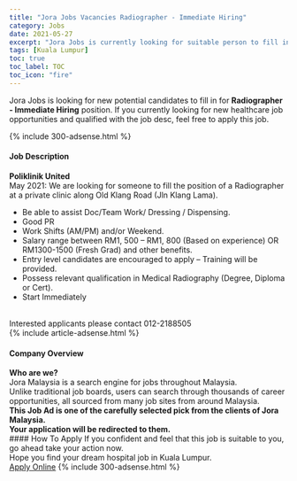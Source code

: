 ```yaml
---
title: "Jora Jobs Vacancies Radiographer - Immediate Hiring" 
category: Jobs 
date: 2021-05-27 
excerpt: "Jora Jobs is currently looking for suitable person to fill in the Radiographer - Immediate Hiring which positioned at Kuala Lumpur" 
tags: [Kuala Lumpur] 
toc: true 
toc_label: TOC 
toc_icon: "fire" 
--- 
```


<p>Jora Jobs is looking for new potential candidates to fill in for <b>Radiographer - Immediate Hiring</b> position. If you currently looking for new healthcare job opportunities and qualified with the job desc, feel free to apply this job.
</p>{% include 300-adsense.html %} 
<div><div><h4>Job Description</h4></div><div><div><span><div><div><strong>Poliklinik United</strong></div><div><div>May 2021: We are looking for someone to fill the position of a Radiographer at a private clinic along Old Klang Road (Jln Klang Lama).</div><ul><li>Be able to assist Doc/Team Work/ Dressing / Dispensing.</li><li>Good PR</li><li>Work Shifts (AM/PM) and/or Weekend.</li><li>Salary range between RM1, 500 &#8211; RM1, 800 (Based on experience) OR RM1300-1500 (Fresh Grad) and other benefits.</li><li>Entry level candidates are encouraged to apply &#8211; Training will be provided.</li><li>Possess relevant qualification in Medical Radiography (Degree, Diploma or Cert).</li><li>Start Immediately</li></ul><div><br>Interested applicants please contact 012-2188505</div></div></div></span></div></div></div> 
{% include article-adsense.html %} 
<div><div><h4>Company Overview</h4></div><div><div><span><div><div>
<strong>Who are we?</strong></div>
<div>
	Jora Malaysia is a search engine for jobs throughout Malaysia.<br>
	Unlike traditional job boards, users can search through thousands of career opportunities, all sourced from many job sites from around Malaysia.&#160;</div>
<div>
<div>
<strong>This Job Ad is one of the carefully selected pick from the clients of Jora Malaysia.</strong></div>
<div>
<strong>Your application will be redirected to them.</strong></div>
</div></div></span></div></div></div> 
#### How To Apply 
If you confident and feel that this job is suitable to you, go ahead take your action now. <br/> 
Hope you find your dream hospital job in Kuala Lumpur. <br/> 
<a href="https://www.jobstreet.com.my/en/job/radiographer-immediate-hiring-4576071?jobId=jobstreet-my-job-4576071" class="btn btn--warning" target="_blank" rel="nofollow noopenner">Apply Online</a> 
{% include 300-adsense.html %} 